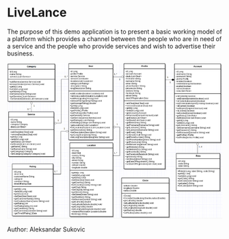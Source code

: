 # LiveLance

The purpose of this demo application is to present a basic working model of a platform which provides a channel between the people who are in need of a service and the people who	provide services and wish to advertise their business. 

![alt tag](https://raw.githubusercontent.com/zale144/livelance/master/livelance-diagram.png)

Author: Aleksandar Sukovic
